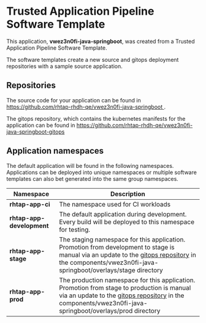 # Trusted Application Pipeline Software Template

This application, **vwez3n0fi-java-springboot**, was created from a Trusted Application Pipeline Software Template.

The software templates create a new source and gitops deployment repositories with a sample source application. 

## Repositories

The source code for your application can be found in [https://github.com/rhtap-rhdh-qe/vwez3n0fi-java-springboot ](https://github.com/rhtap-rhdh-qe/vwez3n0fi-java-springboot ).
 
The gitops repository, which contains the kubernetes manifests for the application can be found in 
[https://github.com/rhtap-rhdh-qe/vwez3n0fi-java-springboot-gitops ](https://github.com/rhtap-rhdh-qe/vwez3n0fi-java-springboot-gitops ) 

## Application namespaces 

The default application will be found in the following namespaces. Applications can be deployed into unique namespaces or multiple software templates can also bet generated into the same group namespaces.  

|  Namespace   |  Description   |  
| -------- | -------- |
| **rhtap-app-ci** | The namespace used for CI workloads |
| **rhtap-app-development** | The default application during development. Every build will be deployed to this namespace for testing. |
| **rhtap-app-stage** | The staging namespace for this application. Promotion from development to stage is manual via an update to the [gitops repository](https://github.com/rhtap-rhdh-qe/vwez3n0fi-java-springboot-gitops ) in the components/vwez3n0fi-java-springboot/overlays/stage directory |
| **rhtap-app-prod** | The production namespace for this application. Promotion from stage to production is manual via an update to the [gitops repository](https://github.com/rhtap-rhdh-qe/vwez3n0fi-java-springboot-gitops ) in the components/vwez3n0fi-java-springboot/overlays/prod directory |